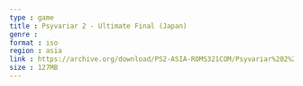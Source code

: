 ```yaml
---
type : game
title : Psyvariar 2 - Ultimate Final (Japan)
genre : 
format : iso
region : asia
link : https://archive.org/download/PS2-ASIA-ROMS321COM/Psyvariar%202%20-%20Ultimate%20Final%20%28Japan%29.7z
size : 127MB
---
```

